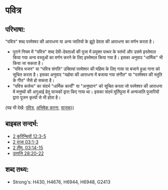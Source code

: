 # पवित्र #

## परिभाषा: ##

"पवित्र" शब्द परमेश्वर की आराधना या अन्य जातियों के झूठे देवता की आराधना का वर्णन करता है।

* पुराने नियम में "पवित्र" शब्द देवी-देवताओं की पूजा में प्रयुक्त पत्थर के स्तंभों और उसमे इस्तेमाल किया गया अन्य वस्तुओं का वर्णन करने के लिए इस्तेमाल किया गया है। इसका अनुवाद "धार्मिक" भी किया जा सकता है।
* "पवित्र भजन" या "पवित्र संगति" उक्तियां परमेश्वर की महिमा के लिए गाया या बजाने हुआ गाना को सूचित करता है। इसका अनुवाद "यहोवा की आराधना में बजाया गया संगीत" या "परमेश्वर की स्तुति के गीत" जैसे हो सकता है।
* "पवित्र कर्तव्य" का संदर्भ "धार्मिक कार्यों" या "अनुष्ठान" को सूचित करता जो परमेश्वर की आराधना में मनुष्यों की अगुआई हेतु याजकों द्वारा किए गाया था। इसका संदर्भ मूर्तिपूजा में अन्यजाति पुजारियों द्वारा पूजन कृत्यों से भी होता है।


(यह भी देखें: [पवित्र](../kt/holy.md), [अभिषेक करना](../kt/consecrate.md), [याजक](../kt/priest.md)))

## बाइबल सन्दर्भ: ##

* [2 कुरिन्थियों 12:3-5](rc://hi/tn/help/2co/12/03)
* [2 राजा 03:1-3](rc://hi/tn/help/2ki/03/01)
* [2 तीमु. 03:14-15](rc://hi/tn/help/2ti/03/14)
* [उत्पत्ति 28:20-22](rc://hi/tn/help/gen/28/20)

## शब्द तथ्य: ##

* Strong's: H430, H4676, H6944, H6948, G2413
